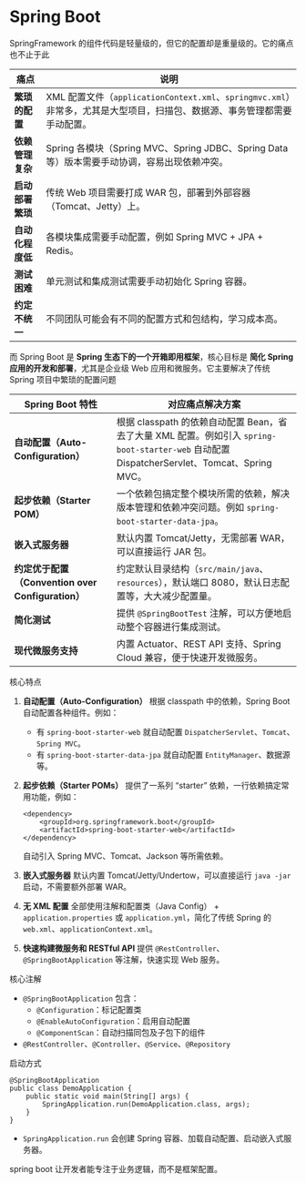 # Spring Boot

SpringFramework 的组件代码是轻量级的，但它的配置却是重量级的。它的痛点也不止于此

| 痛点             | 说明                                                         |
| ---------------- | ------------------------------------------------------------ |
| **繁琐的配置**   | XML 配置文件（`applicationContext.xml`、`springmvc.xml`）非常多，尤其是大型项目，扫描包、数据源、事务管理都需要手动配置。 |
| **依赖管理复杂** | Spring 各模块（Spring MVC、Spring JDBC、Spring Data 等）版本需要手动协调，容易出现依赖冲突。 |
| **启动部署繁琐** | 传统 Web 项目需要打成 WAR 包，部署到外部容器（Tomcat、Jetty）上。 |
| **自动化程度低** | 各模块集成需要手动配置，例如 Spring MVC + JPA + Redis。      |
| **测试困难**     | 单元测试和集成测试需要手动初始化 Spring 容器。               |
| **约定不统一**   | 不同团队可能会有不同的配置方式和包结构，学习成本高。         |

而 Spring Boot 是 **Spring 生态下的一个开箱即用框架**，核心目标是 **简化 Spring 应用的开发和部署**，尤其是企业级 Web 应用和微服务。它主要解决了传统 Spring 项目中繁琐的配置问题

| Spring Boot 特性                                  | 对应痛点解决方案                                             |
| ------------------------------------------------- | ------------------------------------------------------------ |
| **自动配置（Auto-Configuration）**                | 根据 classpath 的依赖自动配置 Bean，省去了大量 XML 配置。例如引入 `spring-boot-starter-web` 自动配置 DispatcherServlet、Tomcat、Spring MVC。 |
| **起步依赖（Starter POM）**                       | 一个依赖包搞定整个模块所需的依赖，解决版本管理和依赖冲突问题。例如 `spring-boot-starter-data-jpa`。 |
| **嵌入式服务器**                                  | 默认内置 Tomcat/Jetty，无需部署 WAR，可以直接运行 JAR 包。   |
| **约定优于配置（Convention over Configuration）** | 约定默认目录结构（`src/main/java`、`resources`），默认端口 8080，默认日志配置等，大大减少配置量。 |
| **简化测试**                                      | 提供 `@SpringBootTest` 注解，可以方便地启动整个容器进行集成测试。 |
| **现代微服务支持**                                | 内置 Actuator、REST API 支持、Spring Cloud 兼容，便于快速开发微服务。 |

核心特点

1. **自动配置（Auto-Configuration）**
    根据 classpath 中的依赖，Spring Boot 自动配置各种组件。例如：

   - 有 `spring-boot-starter-web` 就自动配置 `DispatcherServlet`、`Tomcat`、`Spring MVC`。
   - 有 `spring-boot-starter-data-jpa` 就自动配置 `EntityManager`、数据源等。

2. **起步依赖（Starter POMs）**
    提供了一系列 “starter” 依赖，一行依赖搞定常用功能，例如：

   ```
   <dependency>
       <groupId>org.springframework.boot</groupId>
       <artifactId>spring-boot-starter-web</artifactId>
   </dependency>
   ```

   自动引入 Spring MVC、Tomcat、Jackson 等所需依赖。

3. **嵌入式服务器**
    默认内置 Tomcat/Jetty/Undertow，可以直接运行 `java -jar` 启动，不需要额外部署 WAR。

4. **无 XML 配置**
    全部使用注解和配置类（Java Config） + `application.properties` 或 `application.yml`，简化了传统 Spring 的 `web.xml`、`applicationContext.xml`。

5. **快速构建微服务和 RESTful API**
    提供 `@RestController`、`@SpringBootApplication` 等注解，快速实现 Web 服务。

核心注解

- `@SpringBootApplication`
   包含：
  - `@Configuration`：标记配置类
  - `@EnableAutoConfiguration`：启用自动配置
  - `@ComponentScan`：自动扫描同包及子包下的组件
- `@RestController`、`@Controller`、`@Service`、`@Repository`

启动方式

```
@SpringBootApplication
public class DemoApplication {
    public static void main(String[] args) {
        SpringApplication.run(DemoApplication.class, args);
    }
}
```

- `SpringApplication.run` 会创建 Spring 容器、加载自动配置、启动嵌入式服务器。

spring boot 让开发者能专注于业务逻辑，而不是框架配置。